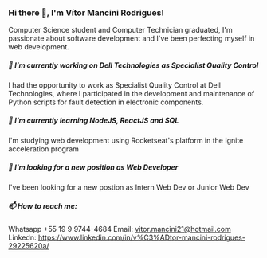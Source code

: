 ### Hi there 👋, I'm Vítor Mancini Rodrigues!

Computer Science student and Computer Technician graduated, I'm passionate about software development and I've been perfecting myself in web development.

##### 🔭 I’m currently working on Dell Technologies as Specialist Quality Control
I had the opportunity to work as Specialist Quality Control at Dell Technologies, where I participated in the development and maintenance of Python scripts for fault detection in electronic components.

##### 🌱 I’m currently learning NodeJS, ReactJS and SQL
I'm studying web development using Rocketseat's platform in the Ignite acceleration program

##### 🤔 I’m looking for a new position as Web Developer
I've been looking for a new postion as Intern Web Dev or Junior Web Dev

##### 📫 How to reach me: 
Whatsapp +55 19 9 9744-4684
Email: vitor.mancini21@hotmail.com
Linkedn: https://www.linkedin.com/in/v%C3%ADtor-mancini-rodrigues-29225620a/


